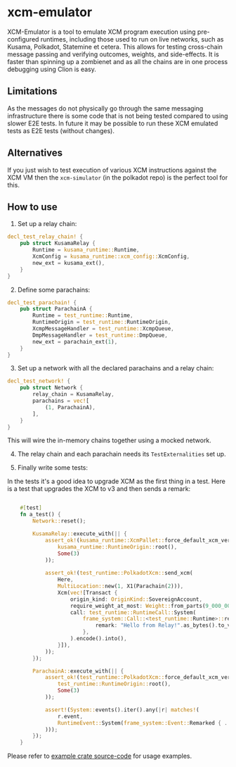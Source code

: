 # xcm-emulator

XCM-Emulator is a tool to emulate XCM program execution using
pre-configured runtimes, including those used to run on live
networks, such as Kusama, Polkadot, Statemine et cetera.
This allows for testing cross-chain message passing and verifying
outcomes, weights, and side-effects. It is faster than spinning up
a zombienet and as all the chains are in one process debugging using Clion is easy.

## Limitations

As the messages do not physically go through the same messaging infrastructure 
there is some code that is not being tested compared to using slower E2E tests. 
In future it may be possible to run these XCM emulated tests as E2E tests (without changes).

## Alternatives

If you just wish to test execution of various XCM instructions
against the XCM VM then the `xcm-simulator` (in the polkadot
repo) is the perfect tool for this.

## How to use

1. Set up a relay chain:

```rust
decl_test_relay_chain! {
	pub struct KusamaRelay {
		Runtime = kusama_runtime::Runtime,
		XcmConfig = kusama_runtime::xcm_config::XcmConfig,
		new_ext = kusama_ext(),
	}
}
```

2. Define some parachains:
```rust
decl_test_parachain! {
	pub struct ParachainA {
		Runtime = test_runtime::Runtime,
		RuntimeOrigin = test_runtime::RuntimeOrigin,
		XcmpMessageHandler = test_runtime::XcmpQueue,
		DmpMessageHandler = test_runtime::DmpQueue,
		new_ext = parachain_ext(1),
	}
}
```

3. Set up a network with all the declared parachains and a relay chain:
```rust
decl_test_network! {
	pub struct Network {
		relay_chain = KusamaRelay,
		parachains = vec![
			(1, ParachainA),
		],
	}
}
```

This will wire the in-memory chains together using a mocked network.

4. The relay chain and each parachain needs its `TestExternalities` set up.

5. Finally write some tests:

In the tests it's a good idea to upgrade XCM as the first thing in a test.
Here is a test that upgrades the XCM to v3 and then sends a remark:

```rust

	#[test]
	fn a_test() {
		Network::reset();

		KusamaRelay::execute_with(|| {
			assert_ok!(kusama_runtime::XcmPallet::force_default_xcm_version(
				kusama_runtime::RuntimeOrigin::root(),
				Some(3)
			));
			
    		assert_ok!(test_runtime::PolkadotXcm::send_xcm(
				Here,
				MultiLocation::new(1, X1(Parachain(2))),
				Xcm(vec![Transact {
					origin_kind: OriginKind::SovereignAccount,
					require_weight_at_most: Weight::from_parts(9_000_000, 0),
					call: test_runtime::RuntimeCall::System(
                        frame_system::Call::<test_runtime::Runtime>::remark_with_event {
                            remark: "Hello from Relay!".as_bytes().to_vec(),
                        },
                    ).encode().into(),
				}]),
			));
		});

		ParachainA::execute_with(|| {
			assert_ok!(test_runtime::PolkadotXcm::force_default_xcm_version(
				test_runtime::RuntimeOrigin::root(),
				Some(3)
			));

			assert!(System::events().iter().any(|r| matches!(
				r.event,
				RuntimeEvent::System(frame_system::Event::Remarked { .. })
			)));
		});
	}
```

Please refer to [example crate source-code](example/src/lib.rs) for usage examples.
